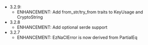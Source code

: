 - 3.2.9:
	- ENHANCEMENT: Add from_str/try_from traits to KeyUsage and CryptoString
- 3.2.8
	- ENHANCEMENT: Add optional serde support
- 3.2.7
	- ENHANCEMENT: EzNaClError is now derived from PartialEq
